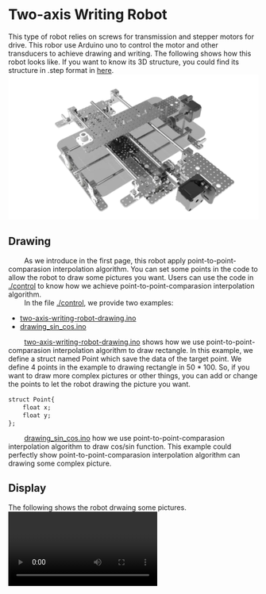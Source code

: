 # Two-axis Writing Robot
  This type of robot relies on screws for transmission and stepper motors for drive. This robor use Arduino uno to control the motor and other transducers to achieve drawing and writing. The following shows how this robot looks like. If you want to know its 3D structure, you could find its structure in .step format in [here](Two-axis/display).
![](https://github.com/unswimmingduck/IA_WritingRobot/blob/main/Two-axis/display/model.png)

## Drawing
&emsp;&emsp; As we introduce in the first page, this robot apply point-to-point-comparasion interpolation algorithm. You can set some points in the code to allow the robot to draw some pictures you want. Users can use the code in [./control](https://github.com/unswimmingduck/IA_WritingRobot/tree/main/Two-axis/control) to know how we achieve point-to-point-comparasion interpolation algorithm.  
&emsp;&emsp; In the file [./control](https://github.com/unswimmingduck/IA_WritingRobot/tree/main/Two-axis/control), we provide two examples: 
* [two-axis-writing-robot-drawing.ino](https://github.com/unswimmingduck/IA_WritingRobot/blob/main/Two-axis/control/two-axis-writing-robot-drawing.ino)
* [drawing_sin_cos.ino](https://github.com/unswimmingduck/IA_WritingRobot/blob/main/Two-axis/control/drawing_sin_cos.ino)
   
&emsp;&emsp; [two-axis-writing-robot-drawing.ino](https://github.com/unswimmingduck/IA_WritingRobot/blob/main/Two-axis/control/two-axis-writing-robot-drawing.ino) shows how we use point-to-point-comparasion interpolation algorithm to draw rectangle. In this example, we define a struct named Point which save the data of the target point. We define 4 points in the example to drawing rectangle in 50 * 100. So, if you want to draw more complex pictures or other things, you can add or change the points to let the robot drawing the picture you want.
```
struct Point{
    float x;
    float y;
};
```
&emsp;&emsp; [drawing_sin_cos.ino](https://github.com/unswimmingduck/IA_WritingRobot/blob/main/Two-axis/control/drawing_sin_cos.ino) how we use point-to-point-comparasion interpolation algorithm to draw cos/sin function. This example could perfectly show point-to-point-comparasion interpolation algorithm can drawing some complex picture.

## Display
The following shows the robot drwaing some pictures.
![](https://github.com/unswimmingduck/IA_WritingRobot/blob/main/Two-axis/display/writing_show.mp4)
